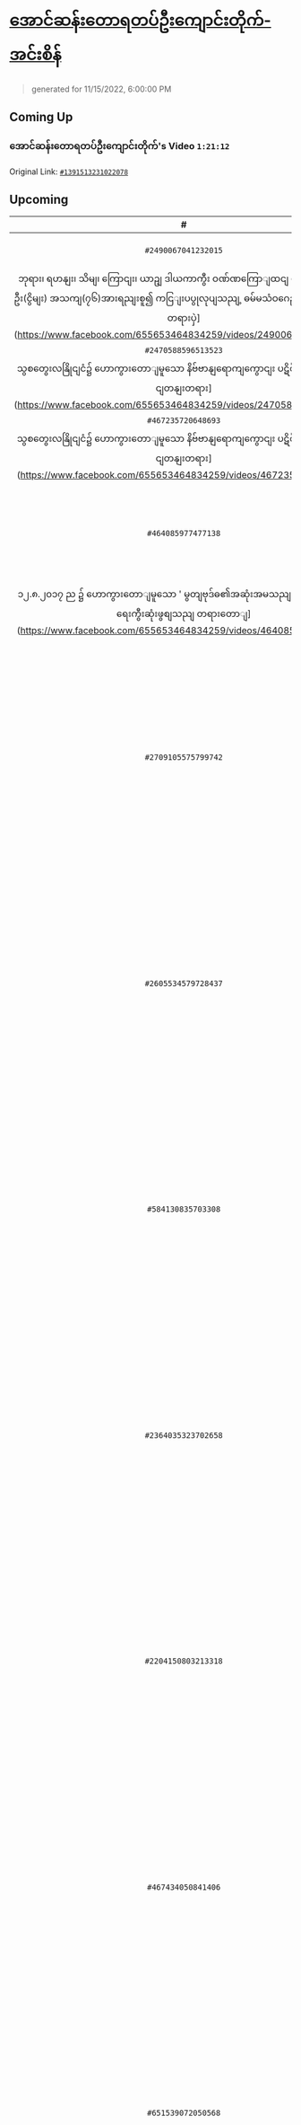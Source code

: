 # [အောင်ဆန်းတောရတပ်ဦးကျောင်းတိုက်-အင်းစိန်](https://www.facebook.com/655653464834259)

> generated for 11/15/2022, 6:00:00 PM

## Coming Up

### အောင်ဆန်းတောရတပ်ဦးကျောင်းတိုက်'s Video `1:21:12`

Original Link: [`#1391513231022078`](https://www.facebook.com/655653464834259/videos/1391513231022078)

## Upcoming

| # | Title | Duration | Date |
|:-----:|:------|---------:|-------------:|
| `#2490067041232015` | [၁၂.၁၀.၂၀၁၄ ည
 ဘုရား၊ ရဟနျး၊ သိမျ၊ ကြောငျး၊ ယာဥျ ဒါယကာကွီး ဝဏ်ဏကြောျထငျ ဗိုလျခြုပျသနျးဦး(ငွိမျး) အသကျ(၇၆)အားရညျးစူ၍ ကငြျးပပွုလုပျသညျ့ ဓမ်မသံဝဂေဉါဏျ ဆညျးဆာတရားပှဲ](https://www.facebook.com/655653464834259/videos/2490067041232015) | 1:54:04 | 11/16/2022 18:00:00 |
| `#2470588596513523` | [၂၅.၇.၂၀၁၄ 
သွစတွေးလနြိုငျငံ၌ ဟောကွားတောျမူသော နိဗ်ဗာနျရောကျကွောငျး ပဋိစ်စသမုပ်ပါဒျသငျတနျးတရား](https://www.facebook.com/655653464834259/videos/2470588596513523) | 2:02:09 | 11/17/2022 18:00:00 |
| `#467235720648693` | [၂၇.၇.၂၀၁၄ 
သွစတွေးလနြိုငျငံ၌ ဟောကွားတောျမူသော နိဗ်ဗာနျရောကျကွောငျး ပဋိစ်စသမုပ်ပါဒျသငျတနျးတရား](https://www.facebook.com/655653464834259/videos/467235720648693) | 2:07:50 | 11/18/2022 18:00:00 |
| `#464085977477138` | [(၁၇၁)ကွိမျမွောကျ ဝါခေါငျလ(၁၀)ရကျတရားစခနျးပှဲကွီးတှငျ
၁၂.၈.၂၀၁၇ ည ၌ ဟောကွားတောျမူသော ' မွတျဗုဒ်ဓ၏အဆုံးအမသညျ ဒိဋ်ဌိဖွုတျဖို့ အရေးကွီးဆုံးဖွစျသညျ တရားတောျ](https://www.facebook.com/655653464834259/videos/464085977477138) | 1:03:14 | 11/19/2022 18:00:00 |
| `#2709105575799742` | [၁၅.၇.၂၀၁၄ နံနကျ သွစတွေးလနြိုငျငံ စစျဒနီမွို့ ပါရမီရိပျသာကွီးတှငျဟောကွားတောျမူသော ပဋိစ်စသမုပ်ပါဒျ သစ်စာလေးပါး တရားတောျ](https://www.facebook.com/655653464834259/videos/2709105575799742) | 45:50 | 11/20/2022 18:00:00 |
| `#2605534579728437` | [၁၅.၇.၂၀၁၄ ည သွစတွေးလနြိုငျငံ စစျဒနီမွို့ ပါရမီရိပျသာကွီးတှငျဟောကွားတောျမူသော ပဋိစ်စသမုပ်ပါဒျ သစ်စာလေးပါး တရားတောျ](https://www.facebook.com/655653464834259/videos/2605534579728437) | 1:30:15 | 11/21/2022 18:00:00 |
| `#584130835703308` | [၁၆.၇.၂၀၁၄ နံနကျ သွစတွေးလနြိုငျငံ စစျဒနီမွို့ ပါရမီရိပျသာကွီးတှငျဟောကွားတောျမူသော ပဋိစ်စသမုပ်ပါဒျ သစ်စာလေးပါး တရားတောျ](https://www.facebook.com/655653464834259/videos/584130835703308) | 59:36 | 11/22/2022 18:00:00 |
| `#2364035323702658` | [၁၆.၇.၂၀၁၄ ည သွစတွေးလနြိုငျငံ စစျဒနီမွို့ ပါရမီရိပျသာကွီးတှငျဟောကွားတောျမူသော ပဋိစ်စသမုပ်ပါဒျ သစ်စာလေးပါး တရားတောျ](https://www.facebook.com/655653464834259/videos/2364035323702658) | 1:19:09 | 11/23/2022 18:00:00 |
| `#2204150803213318` | [၁၇.၇.၂၀၁၄ နံနကျ သွစတွေးလနြိုငျငံ စစျဒနီမွို့ ပါရမီရိပျသာကွီးတှငျဟောကွားတောျမူသော ပဋိစ်စသမုပ်ပါဒျ သစ်စာလေးပါး တရားတောျ](https://www.facebook.com/655653464834259/videos/2204150803213318) | 1:00:42 | 11/24/2022 18:00:00 |
| `#467434050841406` | [၁၇.၇.၂၀၁၄ ည သွစတွေးလနြိုငျငံ စစျဒနီမွို့ ပါရမီရိပျသာကွီးတှငျဟောကွားတောျမူသော ပဋိစ်စသမုပ်ပါဒျ သစ်စာလေးပါး တရားတောျ](https://www.facebook.com/655653464834259/videos/467434050841406) | 1:02:29 | 11/25/2022 18:00:00 |
| `#651539072050568` | [၁၈.၇.၂၀၁၄ နံနကျ သွစတွေးလနြိုငျငံ စစျဒနီမွို့ ပါရမီရိပျသာကွီးတှငျဟောကွားတောျမူသော ပဋိစ်စသမုပ်ပါဒျ သစ်စာလေးပါး တရားတောျ](https://www.facebook.com/655653464834259/videos/651539072050568) | 1:02:29 | 11/26/2022 18:00:00 |
| `#2665761606835027` | [၁၈.၇.၂၀၁၄ ည သွစတွေးလနြိုငျငံ စစျဒနီမွို့ ပါရမီရိပျသာကွီးတှငျဟောကွားတောျမူသော ပဋိစ်စသမုပ်ပါဒျ သစ်စာလေးပါး တရားတောျ](https://www.facebook.com/655653464834259/videos/2665761606835027) | 1:24:58 | 11/27/2022 18:00:00 |
| `#468280530536890` | [၁၉.၇.၂၀၁၄ နံနကျ သွစတွေးလနြိုငျငံ စစျဒနီမွို့ ပါရမီရိပျသာကွီးတှငျဟောကွားတောျမူသော ပဋိစ်စသမုပ်ပါဒျ သစ်စာလေးပါး တရားတောျ](https://www.facebook.com/655653464834259/videos/468280530536890) | 52:47 | 11/28/2022 18:00:00 |
| `#440117283534156` | [၁၉.၇.၂၀၁၄ ည သွစတွေးလနြိုငျငံ စစျဒနီမွို့ ပါရမီရိပျသာကွီးတှငျဟောကွားတောျမူသော ပဋိစ်စသမုပ်ပါဒျ သစ်စာလေးပါး တရားတောျ](https://www.facebook.com/655653464834259/videos/440117283534156) | 1:30:18 | 11/29/2022 18:00:00 |

---

_&copy; 2021-2022 [Ethereal](https://github.com/etherealtech)_